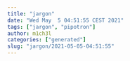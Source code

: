 ```yaml
---
title: "jargon"
date: "Wed May  5 04:51:55 CEST 2021"
tags: ["jargon", "pipotron"]
author: m1ch3l
categories: ["generated"]
slug: "jargon/2021-05-05-04:51:55"
---
```



